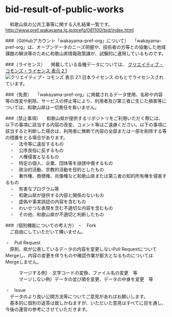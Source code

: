 # bid-result-of-public-works
　和歌山県の公共工事等に関する入札結果一覧です。http://www.pref.wakayama.lg.jp/prefg/081100/bid/index.html

###（GitHubアカウント「wakayama-pref-org」について）
　「wakayama-pref-org」は、オープンデータのニーズ把握や、技術者の方等との協働した地域課題の解決等のために和歌山県情報政策課が、試験的に運用しているものです。

###（ライセンス）
　掲載している各種データについては、
[クリエイティブ・コモンズ・ライセンス 表示 2.1](http://creativecommons.org/licenses/by/2.1/jp/)
![クリエイティブ・コモンズ 表示 2.1 日本ライセンス ](http://i.creativecommons.org/l/by/2.1/jp/88x31.png) のもとでライセンスされています。

###（免責）
　「wakayama-pref-org」に掲載されるデータ使用、名称や内容等の改変や削除、サービスの停止等により、利用者及び第三者に生じた損害等については、和歌山県は一切責任を負いません。

###（禁止事項）
　和歌山県が提供するリポジトリをご利用いただく際には、以下の事項に該当する内容の改変、コメント等はご遠慮ください。以下の事項に該当すると判断した場合は、利用者に無断で内容の全部または一部を削除する等の措置をとる場合があります。  
　・　法令等に違反するもの  
　・　公序良俗に反するもの  
　・　人権侵害となるもの  
　・　特定の個人、企業、団体等を誹謗中傷するもの  
　・　政治的活動、宗教的活動を目的としたもの  
　・　著作権、商標権、肖像権など和歌山県または第三者の知的所有権を侵害するもの  
　・　有害なプログラム等  
　・　和歌山県が提供する内容と関係のないもの  
　・　虚偽や事実誤認の内容を含むもの  
　・　わいせつな表現を含む不適切な内容を含むもの  
　・　その他、和歌山県が不適切と判断したもの  

###（個別機能についての考え方）
・　Fork  
　ご自由にしていただいて構いません。

・　Pull Request  
　原則、県が公表しているデータの内容を変更しないPull RequestについてMergeし、内容の変更を伴うものや確認作業が膨大となるものについてはMergeしません。
  
　　　マージする例）　文字コードの変換、ファイル名の変更　等  
　　　マージしない例）データの並び順を変更、データの中身を変更　等

・　Issue  
　データのより良い公開方法等についてご意見があればお願いします。  
　基本的に個別の返答は致しかねますが、いただいた意見はすべてに目を通し、今後の運営の参考にさせていただきます。
